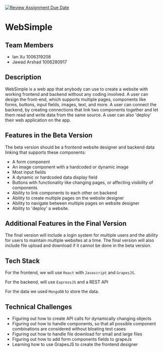 [![Review Assignment Due Date](https://classroom.github.com/assets/deadline-readme-button-24ddc0f5d75046c5622901739e7c5dd533143b0c8e959d652212380cedb1ea36.svg)](https://classroom.github.com/a/KRLE_tfD)
# WebSimple

## Team Members

- Ian Xu 1006319208
- Jawad Arshad 1006280917

## Description

WebSimple is a web app that anybody can use to create a website with working frontend and backend without any coding involved. 
A user can design the front-end, which supports multiple pages, components like forms, buttons, input fields, images, text, and more.
A user can connect the backend, by creating connections that link two components together and let them read and write data from the
same source. A user can also 'deploy' their web application on the app.

## Features in the Beta Version

The beta version should be a frontend website designer and backend data linking that supports these components:
- A form component
- An image component with a hardcoded or dynamic image
- Most input fields
- A dynamic or hardcoded data display field
- Buttons with functionality like changing pages, or affecting visibility of components
- Ability to link components to each other on backend 
- Ability to create multiple pages on the website designer
- Ability to navigate between multiple pages on website designer
- Ability to 'deploy' a website.

## Additional Features in the Final Version

The final version will include a login system for multiple users and the ability for users to maintain multiple websites at a time.
The final version will also include file upload and download if it cannot be done in the beta version.

## Tech Stack

For the frontend, we will use `React` with `Javascript` and `GrapesJS`.

For the backend, will use `ExpressJS` and a REST API

For the data we used `MongoDB` to store the data.

## Technical Challenges

- Figuring out how to create API calls for dynamically changing objects
- Figuring out how to handle components, so that all possible component combinations are considered without bloating test cases
- Figuring out how to handle file download for small and large files
- Figuring out how to add form components fields to grapeJs
- Learning how to use GrapesJS to create the frontend designer